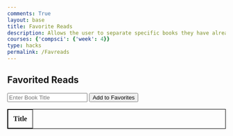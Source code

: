 ```yaml
---
comments: True
layout: base
title: Favorite Reads
description: Allows the user to separate specific books they have already read and liked.
courses: {'compsci': {'week': 4}}
type: hacks
permalink: /Favreads
---
```


<html lang="en">
<head>
    <title>Favorited Reads</title>
    <style>
        table, th, td {
            font-family: 'Times New Roman', Times, serif;
            border: 1px solid black;
            border-collapse: collapse;
        }
        th, td {
            padding: 12px;
        }
        img {
            width: 100px;
        }
    </style>
</head>
<body>
    <h2>Favorited Reads</h2>
    <input type="text" id="bookInput" placeholder="Enter Book Title">
    <button id="addFavoriteBtn">Add to Favorites</button>
    <table id="favoritesTable">
        <thead>
            <tr>
                <th>Title</th>
            </tr>
        </thead>
        <tbody>
        </tbody>
    </table>
    <script src="favorites.js"></script>
    <script src="search.js"></script>
</body>
</html>
